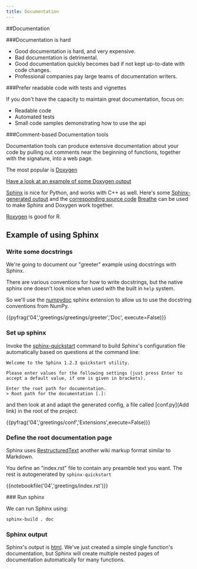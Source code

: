 ```yaml
---
title: Documentation
---
```


##Documentation

###Documentation is hard

* Good documentation is hard, and very expensive.
* Bad documentation is detrimental.
* Good documentation quickly becomes bad if not kept up-to-date with code changes.
* Professional companies pay large teams of documentation writers.

###Prefer readable code with tests and vignettes

If you don't have the capacity to maintain great documentation,
focus on:

* Readable code
* Automated tests
* Small code samples demonstrating how to use the api

###Comment-based Documentation tools

Documentation tools can produce extensive documentation about your code by pulling out comments near the beginning of functions,
together with the signature, into a web page.

The most popular is [Doxygen](http://www.stack.nl/~dimitri/doxygen/)

[Have a look at an example of some Doxygen output](
http://www.bempp.org/cppref/2.0/group__abstract__boundary__operators.html)

[Sphinx](http://sphinx-doc.org/) is nice for Python, and works with C++ as well.
Here's some [Sphinx-generated output](http://www.bempp.org/pythonref/2.0/bempp_visualization2.html)
and the [corresponding source code](https://github.com/bempp/bempp/blob/master/python/bempp/visualization2.py)
[Breathe](http://michaeljones.github.io/breathe/ ) can be used to make Sphinx and Doxygen work together.

[Roxygen](http://www.rstudio.com/ide/docs/packages/documentation) is good for R.

## Example of using Sphinx

### Write some docstrings

We're going to document our "greeter" example using docstrings with Sphinx.

There are various conventions for how to write docstrings, but the native sphinx one doesn't look nice when used with
the built in `help` system.

So we'll use the [numpydoc](https://github.com/numpy/numpy/blob/master/doc/HOWTO_DOCUMENT.rst.txt) sphinx extension to
allow us to use the docstring conventions from NumPy.

{{pyfrag('04','greetings/greetings/greeter','Doc', execute=False)}}

### Set up sphinx

Invoke the [sphinx-quickstart](http://sphinx-doc.org/tutorial.html) command to build Sphinx's
configuration file automatically based on questions
at the command line:

``` raw
Welcome to the Sphinx 1.2.3 quickstart utility.

Please enter values for the following settings (just press Enter to
accept a default value, if one is given in brackets).

Enter the root path for documentation.
> Root path for the documentation [.]:
```

and then look at and adapt the generated config, a file called
[conf.py](Add link) in the root of the project.

{{pyfrag('04','greetings/conf','Extensions',execute=False)}}

### Define the root documentation page

Sphinx uses [RestructuredText](http://docutils.sourceforge.net/rst.html) another wiki markup format similar to Markdown.

You define an "index.rst" file to contain any preamble text you want. The rest is autogenerated by `sphinx-quickstart`

{{notebookfile('04','greetings/index.rst')}}

### Run sphinx

We can run Sphinx using:

```bash
sphinx-build . doc
```

### Sphinx output

Sphinx's output is [html](session05/python/GreetingsDoc/). 
We've just created a simple single function's documentation, but Sphinx will create
multiple nested pages of documentation automatically for many functions.


